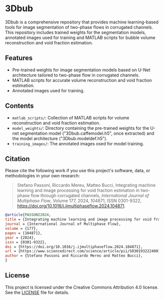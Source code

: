 # 3Dbub
3Dbub is a comprehensive repository that provides machine learning-based tools for image segmentation of two-phase flows in corrugated channels. This repository includes trained weights for the segmentation models, annotated images used for training and MATLAB scripts for bubble volume reconstruction and void fraction estimation. 

## Features
- Pre-trained weights for image segmentation models based on U-Net architecture tailored to two-phase flow in corrugated channels.
- MATLAB scripts for accurate volume reconstruction and void fraction estimation.
- Annotated images used for training.

## Contents
- `matlab_scripts/`: Collection of MATLAB scripts for volume reconstruction and void fraction estimation.
- `model_weights/`: Directory containing the pre-trained weights for the U-net segmentation model ("3Dbub.caffemodel.h5", once extracted) and the model architecture ("3Dbub.modeldef.h5").
- `training_images/`: The annotated images osed for model training.

## Citation
Please cite the following work if you use this project's software, data, or methodologies in your own research:

>Stefano Passoni, Riccardo Mereu, Matteo Bucci,
>Integrating machine learning and image processing for void fraction estimation in two-phase flow through corrugated channels,
>_International Journal of Multiphase Flow_,
>Volume 177,
>2024,
>104871,
>ISSN 0301-9322,
>https://doi.org/10.1016/j.ijmultiphaseflow.2024.104871.

```bibtex
@article{PASSONI2024,
title = {Integrating machine learning and image processing for void fraction estimation in two-phase flow through corrugated channels},
journal = {International Journal of Multiphase Flow},
volume = {177},
pages = {104871},
year = {2024},
issn = {0301-9322},
doi = {https://doi.org/10.1016/j.ijmultiphaseflow.2024.104871},
url = {https://www.sciencedirect.com/science/article/pii/S0301932224001484},
author = {Stefano Passoni and Riccardo Mereu and Matteo Bucci},
}
```
## License
This project is licensed under the Creative Commons Attribution 4.0 license. See the [LICENSE](./LICENSE.txt) file for details.
